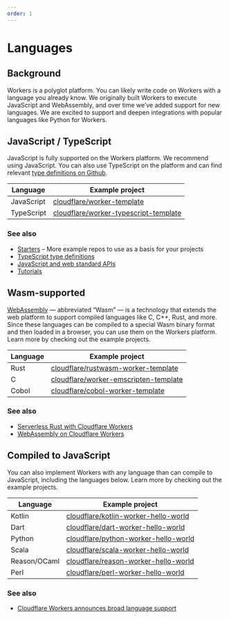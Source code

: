 ```yaml
---
order: 1
---
```


# Languages

## Background

Workers is a polyglot platform. You can likely write code on Workers with a language you already know. We originally built Workers to execute JavaScript and WebAssembly, and over time we’ve added support for new languages. We are excited to support and deepen integrations with popular languages like Python for Workers.

## JavaScript / TypeScript

JavaScript is fully supported on the Workers platform. We recommend using JavaScript. You can also use TypeScript on the platform and can find relevant [type definitions on Github](https://github.com/cloudflare/workers-types).

<TableWrap>

| Language   | Example project                                                                                                         |
|------------|-------------------------------------------------------------------------------------------------------------------------|
| JavaScript | [cloudflare/worker-template](https://github.com/cloudflare/worker-template)                                             |
| TypeScript | [cloudflare/worker-typescript-template](https://github.com/cloudflare/worker-typescript-template)                       |

</TableWrap>

### See also

- [Starters](/starters) – More example repos to use as a basis for your projects
- [TypeScript type definitions](https://github.com/cloudflare/workers-types)
- [JavaScript and web standard APIs](/runtime-apis/web-standards)
- [Tutorials](/tutorials)

## Wasm-supported

[WebAssembly](https://webassembly.org/) — abbreviated “Wasm” — is a technology that extends the web platform to support compiled languages like C, C++, Rust, and more. Since these languages can be compiled to a special Wasm binary format and then loaded in a browser, you can use them on the Workers platform.  Learn more by checking out the example projects.

<TableWrap>

| Language | Example project                                                                                   |
|----------|---------------------------------------------------------------------------------------------------|
| Rust     | [cloudflare/rustwasm-worker-template](https://github.com/cloudflare/rustwasm-worker-template)     |
| C        | [cloudflare/worker-emscripten-template](https://github.com/cloudflare/worker-emscripten-template) |
| Cobol    | [cloudflare/cobol-worker-template](https://github.com/cloudflare/cobol-worker-template)           |

</TableWrap>

### See also

- [Serverless Rust with Cloudflare Workers](https://blog.cloudflare.com/cloudflare-workers-as-a-serverless-rust-platform/)
- [WebAssembly on Cloudflare Workers](https://blog.cloudflare.com/webassembly-on-cloudflare-workers/)

## Compiled to JavaScript

You can also implement Workers with any language than can compile to JavaScript, including the languages below. Learn more by checking out the example projects.

<TableWrap>

| Language     | Example project                                                                                 |
|--------------|-------------------------------------------------------------------------------------------------|
| Kotlin       | [cloudflare/kotlin-worker-hello-world](https://github.com/cloudflare/kotlin-worker-hello-world) |
| Dart         | [cloudflare/dart-worker-hello-world](https://github.com/cloudflare/dart-worker-hello-world)     |
| Python       | [cloudflare/python-worker-hello-world](https://github.com/cloudflare/python-worker-hello-world) |
| Scala        | [cloudflare/scala-worker-hello-world](https://github.com/cloudflare/scala-worker-hello-world)   |
| Reason/OCaml | [cloudflare/reason-worker-hello-world](https://github.com/cloudflare/reason-worker-hello-world) |
| Perl         | [cloudflare/perl-worker-hello-world](https://github.com/cloudflare/perl-worker-hello-world)     |

</TableWrap>

### See also

- [Cloudflare Workers announces broad language support](https://blog.cloudflare.com/cloudflare-workers-announces-broad-language-support/)
